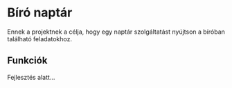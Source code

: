# Bíró naptár

Ennek a projektnek a célja, hogy egy naptár szolgáltatást nyújtson a bíróban található feladatokhoz.

## Funkciók

Fejlesztés alatt...